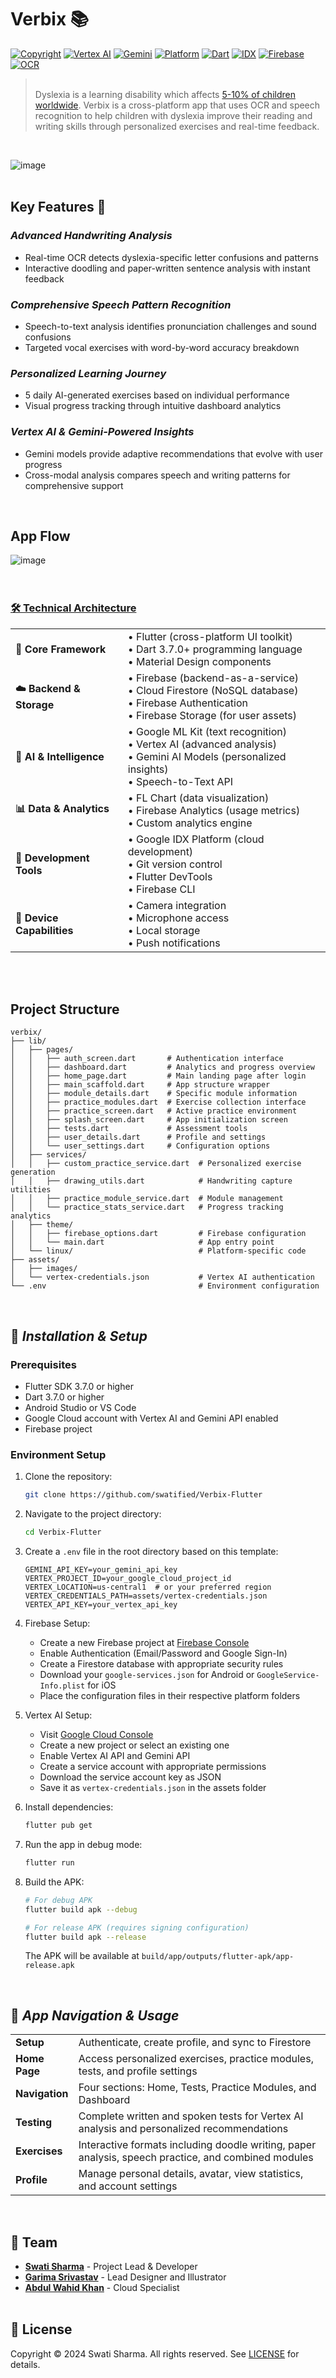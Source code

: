 # Verbix 📚
[![Copyright](https://img.shields.io/badge/License-All_Rights_Reserved-red.svg)](LICENSE.md)
[![Vertex AI](https://img.shields.io/badge/Vertex_AI-Google_Cloud-4285F4.svg)](https://cloud.google.com/vertex-ai)
[![Gemini](https://img.shields.io/badge/Gemini-AI-8E44AD.svg)](https://cloud.google.com/vertex-ai/docs/generative-ai/model-reference/gemini)
[![Platform](https://img.shields.io/badge/Platform-Flutter-02569B.svg)](https://docs.flutter.dev/)
[![Dart](https://img.shields.io/badge/Dart-3.7.0+-0175C2.svg)](https://dart.dev/)
[![IDX](https://img.shields.io/badge/IDX-Cloud_Platform-4285F4.svg)](https://idx.google.com/)
[![Firebase](https://img.shields.io/badge/Firebase-Auth_&_Firestore-FFCA28.svg)](https://firebase.google.com)
[![OCR](https://img.shields.io/badge/OCR-Google_ML_Kit-4285F4.svg)](https://developers.google.com/ml-kit)

> <br/> Dyslexia is a learning disability which affects [5-10% of children worldwide](https://pmc.ncbi.nlm.nih.gov/articles/PMC6099274/#:~:text=Given%20that%20an%20estimated%205,and%20informed%20understandings%20of%20dyslexia.). Verbix is a cross-platform app that uses OCR and speech recognition to help children with dyslexia improve their reading and writing skills through personalized exercises and real-time feedback. 

<br/>

![image](https://github.com/user-attachments/assets/79f3d5d3-2e0d-46da-aef5-293c8244bc76)
<br/><br/>

## Key Features 🌟

### *Advanced Handwriting Analysis*

- Real-time OCR detects dyslexia-specific letter confusions and patterns
- Interactive doodling and paper-written sentence analysis with instant feedback

### *Comprehensive Speech Pattern Recognition*

- Speech-to-text analysis identifies pronunciation challenges and sound confusions
- Targeted vocal exercises with word-by-word accuracy breakdown

### *Personalized Learning Journey*

- 5 daily AI-generated exercises based on individual performance
- Visual progress tracking through intuitive dashboard analytics

### *Vertex AI & Gemini-Powered Insights*

- Gemini models provide adaptive recommendations that evolve with user progress
- Cross-modal analysis compares speech and writing patterns for comprehensive support

<br/>

## App Flow

![image](https://github.com/user-attachments/assets/601fcb33-ca7e-4d12-bb32-56b6c22d7cbd)
<br/><br/><br/>

<h3 style="text-decoration: underline;">🛠️ Technical Architecture</h3>

<table>
  <tr>
    <td><b>🔷 Core Framework</b></td>
    <td>
      • Flutter (cross-platform UI toolkit)</br>
      • Dart 3.7.0+ programming language</br>
      • Material Design components
    </td>
  </tr>
  <tr>
    <td><b>☁️ Backend & Storage</b></td>
    <td>
      • Firebase (backend-as-a-service)</br>
      • Cloud Firestore (NoSQL database)</br>
      • Firebase Authentication</br>
      • Firebase Storage (for user assets)
    </td>
  </tr>
  <tr>
    <td><b>🧠 AI & Intelligence</b></td>
    <td>
      • Google ML Kit (text recognition)</br>
      • Vertex AI (advanced analysis)</br>
      • Gemini AI Models (personalized insights)</br>
      • Speech-to-Text API
    </td>
  </tr>
  <tr>
    <td><b>📊 Data & Analytics</b></td>
    <td>
      • FL Chart (data visualization)</br>
      • Firebase Analytics (usage metrics)</br>
      • Custom analytics engine
    </td>
  </tr>
  <tr>
    <td><b>🔧 Development Tools</b></td>
    <td>
      • Google IDX Platform (cloud development)</br>
      • Git version control</br>
      • Flutter DevTools</br>
      • Firebase CLI
    </td>
  </tr>
  <tr>
    <td><b>📱 Device Capabilities</b></td>
    <td>
      • Camera integration</br>
      • Microphone access</br>
      • Local storage</br>
      • Push notifications
    </td>
  </tr>
</table>
<br/><br/>

## Project Structure

```
verbix/
├── lib/
│   ├── pages/
│   │   ├── auth_screen.dart       # Authentication interface
│   │   ├── dashboard.dart         # Analytics and progress overview
│   │   ├── home_page.dart         # Main landing page after login
│   │   ├── main_scaffold.dart     # App structure wrapper
│   │   ├── module_details.dart    # Specific module information
│   │   ├── practice_modules.dart  # Exercise collection interface
│   │   ├── practice_screen.dart   # Active practice environment
│   │   ├── splash_screen.dart     # App initialization screen
│   │   ├── tests.dart             # Assessment tools
│   │   ├── user_details.dart      # Profile and settings
│   │   └── user_settings.dart     # Configuration options
│   ├── services/
│   │   ├── custom_practice_service.dart  # Personalized exercise generation
│   │   ├── drawing_utils.dart            # Handwriting capture utilities
│   │   ├── practice_module_service.dart  # Module management
│   │   └── practice_stats_service.dart   # Progress tracking analytics
│   ├── theme/
│   │   ├── firebase_options.dart         # Firebase configuration
│   │   └── main.dart                     # App entry point
│   └── linux/                            # Platform-specific code
├── assets/
│   ├── images/
│   └── vertex-credentials.json           # Vertex AI authentication
└── .env                                  # Environment configuration
```

<br/>

## 🔧 *Installation & Setup*

### Prerequisites
- Flutter SDK 3.7.0 or higher
- Dart 3.7.0 or higher
- Android Studio or VS Code
- Google Cloud account with Vertex AI and Gemini API enabled
- Firebase project

### Environment Setup

1. Clone the repository:
   ```bash
   git clone https://github.com/swatified/Verbix-Flutter
   ```

2. Navigate to the project directory:
   ```bash
   cd Verbix-Flutter
   ```

3. Create a `.env` file in the root directory based on this template:
   ```
   GEMINI_API_KEY=your_gemini_api_key
   VERTEX_PROJECT_ID=your_google_cloud_project_id
   VERTEX_LOCATION=us-central1  # or your preferred region
   VERTEX_CREDENTIALS_PATH=assets/vertex-credentials.json
   VERTEX_API_KEY=your_vertex_api_key
   ```

4. Firebase Setup:
   - Create a new Firebase project at [Firebase Console](https://console.firebase.google.com/)
   - Enable Authentication (Email/Password and Google Sign-In)
   - Create a Firestore database with appropriate security rules
   - Download your `google-services.json` for Android or `GoogleService-Info.plist` for iOS
   - Place the configuration files in their respective platform folders

5. Vertex AI Setup:
   - Visit [Google Cloud Console](https://console.cloud.google.com/)
   - Create a new project or select an existing one
   - Enable Vertex AI API and Gemini API
   - Create a service account with appropriate permissions
   - Download the service account key as JSON
   - Save it as `vertex-credentials.json` in the assets folder

6. Install dependencies:
   ```bash
   flutter pub get
   ```

7. Run the app in debug mode:
   ```bash
   flutter run
   ```

8. Build the APK:
   ```bash
   # For debug APK
   flutter build apk --debug
   
   # For release APK (requires signing configuration)
   flutter build apk --release
   ```
   The APK will be available at `build/app/outputs/flutter-apk/app-release.apk`
   
<br/>

## 📱 *App Navigation & Usage*

<table>
  <tr>
    <td width="20%"><b>Setup</b></td>
    <td>Authenticate, create profile, and sync to Firestore</td>
  </tr>
  <tr>
    <td><b>Home Page</b></td>
    <td>Access personalized exercises, practice modules, tests, and profile settings</td>
  </tr>
  <tr>
    <td><b>Navigation</b></td>
    <td>Four sections: Home, Tests, Practice Modules, and Dashboard</td>
  </tr>
  <tr>
    <td><b>Testing</b></td>
    <td>Complete written and spoken tests for Vertex AI analysis and personalized recommendations</td>
  </tr>
  <tr>
    <td><b>Exercises</b></td>
    <td>Interactive formats including doodle writing, paper analysis, speech practice, and combined modules</td>
  </tr>
  <tr>
    <td><b>Profile</b></td>
    <td>Manage personal details, avatar, view statistics, and account settings</td>
  </tr>
</table>

<br/>

## 👥 Team

- [**Swati Sharma**](https://github.com/swatified) - Project Lead & Developer
- [**Garima Srivastav**](https://github.com/techy4shri) - Lead Designer and Illustrator
- [**Abdul Wahid Khan**](https://github.com/Wahid7852) - Cloud Specialist
<br/><br/>

## 📄 License
Copyright © 2024 Swati Sharma. All rights reserved.
See [LICENSE](LICENSE.md) for details.
<br/><br/>
